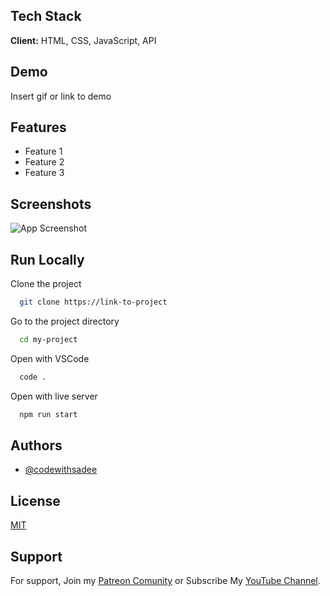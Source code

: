 

## Tech Stack

**Client:** HTML, CSS, JavaScript, API

## Demo

Insert gif or link to demo

## Features

- Feature 1
- Feature 2
- Feature 3

## Screenshots

![App Screenshot](https://via.placeholder.com/468x300?text=App+Screenshot+Here)

## Run Locally

Clone the project

```bash
  git clone https://link-to-project
```

Go to the project directory

```bash
  cd my-project
```

Open with VSCode

```bash
  code .
```

Open with live server

```bash
  npm run start
```


## Authors

- [@codewithsadee](https://www.github.com/codewithsadee)

## License

[MIT](https://choosealicense.com/licenses/mit/)

## Support

For support, Join my [Patreon Comunity](https://www.patreon.com/codewithsadee/membership) or Subscribe My [YouTube Channel](https://youtube.com/@codewithsadee).
